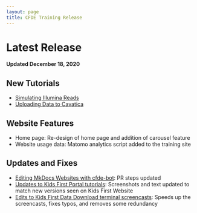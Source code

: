 ```yaml
---
layout: page
title: CFDE Training Release
---
```


Latest Release
=================

**Updated December 18, 2020**

## New Tutorials

- [Simulating Illumina Reads](../Bioinformatics-Skills/Simulate_Illumina_Reads.md)
- [Uploading Data to Cavatica](../Bioinformatics-Skills/Kids-First/Upload_Data.md)

## Website Features

- Home page: Re-design of home page and addition of carousel feature
- Website usage data: Matomo analytics script added to the training site 

## Updates and Fixes

- [Editing MkDocs Websites with cfde-bot](../CFDE-Internal-Training/cfdebot_website_editing.md): PR steps updated
- [Updates to Kids First Portal tutorials](../Bioinformatics-Skills/Kids-First/index.md):  Screenshots and text updated to match new versions seen on Kids First Website
- [Edits to Kids First Data Download terminal screencasts](../Bioinformatics-Skills/Kids-First/Download_Data/Data-Download-Via-Cavatica.md): Speeds up the screencasts, fixes typos, and removes some redundancy

